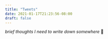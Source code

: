 ```yaml
---
title: "Tweets"
date: 2021-01-17T21:23:56-08:00
draft: false
---
```

*brief thoughts I need to write down somewhere* 🐣